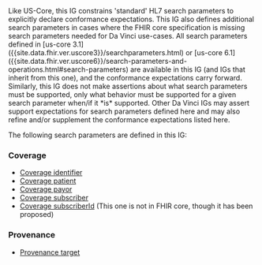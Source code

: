<div class="modified-content" markdown="1">
Like US-Core, this IG constrains 'standard' HL7 search parameters to explicitly declare conformance expectations.  This IG also defines additional search parameters in cases where the FHIR core specification is missing search parameters needed for Da Vinci use-cases.  All search parameters defined in [us-core 3.1]({{site.data.fhir.ver.uscore3}}/searchparameters.html) or [us-core 6.1]({{site.data.fhir.ver.uscore6}}/search-parameters-and-operations.html#search-parameters) are available in this IG (and IGs that inherit from this one), and the conformance expectations carry forward.  Similarly, this IG does not make assertions about what search parameters must be supported, only what behavior must be supported for a given search parameter when/if it *is* supported.  Other Da Vinci IGs may assert support expectations for search parameters defined here and may also refine and/or supplement the conformance expectations listed here.
</div>

The following search parameters are defined in this IG:

### Coverage
* [Coverage identifier](SearchParameter-hrex-coverage-identifier.html)
* [Coverage patient](SearchParameter-hrex-coverage-patient.html)
* [Coverage payor](SearchParameter-hrex-coverage-payor.html)
* [Coverage subscriber](SearchParameter-hrex-coverage-subscriber.html)
* [Coverage subscriberId](SearchParameter-hrex-coverage-subscriberId.html) (This one is not in FHIR core, though it has been proposed)

### Provenance
* [Provenance target](SearchParameter-hrex-provenance-target.html)